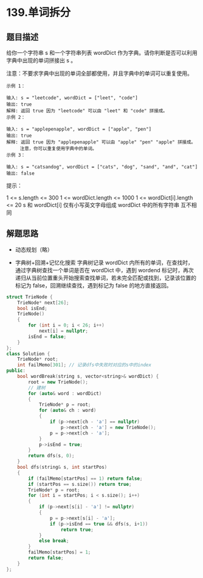 # 139.单词拆分

## 题目描述

给你一个字符串 s 和一个字符串列表 wordDict 作为字典。请你判断是否可以利用字典中出现的单词拼接出 s 。

注意：不要求字典中出现的单词全部都使用，并且字典中的单词可以重复使用。

```
示例 1：

输入: s = "leetcode", wordDict = ["leet", "code"]
输出: true
解释: 返回 true 因为 "leetcode" 可以由 "leet" 和 "code" 拼接成。
示例 2：

输入: s = "applepenapple", wordDict = ["apple", "pen"]
输出: true
解释: 返回 true 因为 "applepenapple" 可以由 "apple" "pen" "apple" 拼接成。
     注意，你可以重复使用字典中的单词。
示例 3：

输入: s = "catsandog", wordDict = ["cats", "dog", "sand", "and", "cat"]
输出: false
```

提示：

1 <= s.length <= 300
1 <= wordDict.length <= 1000
1 <= wordDict[i].length <= 20
s 和 wordDict[i] 仅有小写英文字母组成
wordDict 中的所有字符串 互不相同

## 解题思路

- 动态规划（略）

- 字典树+回溯+记忆化搜索
  字典树记录 wordDict 内所有的单词，在查找时，通过字典树查找一个单词是否在 wordDict 中，遇到 wordend 标记时，再次递归从当前位置重头开始搜索查找单词，若未完全匹配或找到，记录该位置的标记为 false，回溯继续查找，遇到标记为 false 的地方直接返回。

```cpp
struct TrieNode {
    TrieNode* next[26];
    bool isEnd;
    TrieNode()
    {
        for (int i = 0; i < 26; i++)
            next[i] = nullptr;
        isEnd = false;
    }
};
class Solution {
    TrieNode* root;
    int failMemo[301]; // 记录dfs中失败时对应的s中的index
public:
    bool wordBreak(string s, vector<string>& wordDict) {
        root = new TrieNode();
        // 建树
        for (auto& word : wordDict)
        {
            TrieNode* p = root;
            for (auto& ch : word)
            {
                if (p->next[ch - 'a'] == nullptr)
                    p->next[ch - 'a'] = new TrieNode();
                p = p->next[ch - 'a'];
            }
            p->isEnd = true;
        }
        return dfs(s, 0);
    }
    bool dfs(string& s, int startPos)
    {
        if (failMemo[startPos] == 1) return false;
        if (startPos == s.size()) return true;
        TrieNode* p = root;
        for (int i = startPos; i < s.size(); i++)
        {
            if (p->next[s[i] - 'a'] != nullptr)
            {
                p = p->next[s[i] - 'a'];
                if (p->isEnd == true && dfs(s, i+1))
                    return true;
            }
            else break;
        }
        failMemo[startPos] = 1;
        return false;
    }
};
```
